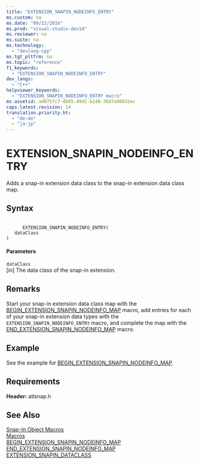 ```yaml
---
title: "EXTENSION_SNAPIN_NODEINFO_ENTRY"
ms.custom: na
ms.date: "09/22/2016"
ms.prod: "visual-studio-dev14"
ms.reviewer: na
ms.suite: na
ms.technology: 
  - "devlang-cpp"
ms.tgt_pltfrm: na
ms.topic: "reference"
f1_keywords: 
  - "EXTENSION_SNAPIN_NODEINFO_ENTRY"
dev_langs: 
  - "C++"
helpviewer_keywords: 
  - "EXTENSION_SNAPIN_NODEINFO_ENTRY macro"
ms.assetid: ad0757c7-db65-49d2-b148-36d7a90832ec
caps.latest.revision: 14
translation.priority.ht: 
  - "de-de"
  - "ja-jp"
---
```

# EXTENSION_SNAPIN_NODEINFO_ENTRY
Adds a snap-in extension data class to the snap-in extension data class map.  
  
## Syntax  
  
```  
  
      EXTENSION_SNAPIN_NODEINFO_ENTRY(   
   dataClass    
)  
```  
  
#### Parameters  
 `dataClass`  
 [in] The data class of the snap-in extension.  
  
## Remarks  
 Start your snap-in extension data class map with the [BEGIN_EXTENSION_SNAPIN_NODEINFO_MAP](../vs140/begin_extension_snapin_nodeinfo_map.md) macro, add entries for each of your snap-in extension data types with the `EXTENSION_SNAPIN_NODEINFO_ENTRY` macro, and complete the map with the [END_EXTENSION_SNAPIN_NODEINFO_MAP](../vs140/end_extension_snapin_nodeinfo_map.md) macro.  
  
## Example  
 See the example for [BEGIN_EXTENSION_SNAPIN_NODEINFO_MAP](../vs140/begin_extension_snapin_nodeinfo_map.md).  
  
## Requirements  
 **Header:** atlsnap.h  
  
## See Also  
 [Snap-In Object Macros](../vs140/snap-in-object-macros.md)   
 [Macros](../vs140/atl-macros.md)   
 [BEGIN_EXTENSION_SNAPIN_NODEINFO_MAP](../vs140/begin_extension_snapin_nodeinfo_map.md)   
 [END_EXTENSION_SNAPIN_NODEINFO_MAP](../vs140/end_extension_snapin_nodeinfo_map.md)   
 [EXTENSION_SNAPIN_DATACLASS](../vs140/extension_snapin_dataclass.md)